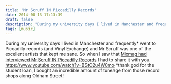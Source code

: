 ```yaml
---
title: 'Mr Scruff IN Piccadilly Records'
date: 2014-08-13 17:13:39
draft: false
description: "During my university days I lived in Manchester and frequently went to Piccadilly records for my weekly music fix. Mr Scruff was one of the excellent artists that kept me sane."
tags: [music]
---
```


During my university days I lived in Manchester and frequently\* went to Piccadilly records (and Vinyl Exchange) and Mr Scruff was one of the excellent artists that kept me sane. So when I saw that [Mixmag had interviewed Mr Scruff IN Piccadilly Records](http://www.mixmag.net/words/news/100-vnyl-welcome-piccadilly-records) I had to share it with you. https://www.youtube.com/watch?v=BStO2u4W0mo \*thank god for the student loan, I bought an incredible amount of tuneage from those record shops along Oldham Street!